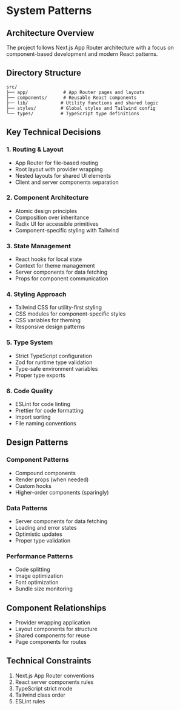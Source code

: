 # System Patterns

## Architecture Overview

The project follows Next.js App Router architecture with a focus on component-based development and modern React patterns.

## Directory Structure

```
src/
├── app/             # App Router pages and layouts
├── components/      # Reusable React components
├── lib/            # Utility functions and shared logic
├── styles/         # Global styles and Tailwind config
└── types/          # TypeScript type definitions
```

## Key Technical Decisions

### 1. Routing & Layout

- App Router for file-based routing
- Root layout with provider wrapping
- Nested layouts for shared UI elements
- Client and server components separation

### 2. Component Architecture

- Atomic design principles
- Composition over inheritance
- Radix UI for accessible primitives
- Component-specific styling with Tailwind

### 3. State Management

- React hooks for local state
- Context for theme management
- Server components for data fetching
- Props for component communication

### 4. Styling Approach

- Tailwind CSS for utility-first styling
- CSS modules for component-specific styles
- CSS variables for theming
- Responsive design patterns

### 5. Type System

- Strict TypeScript configuration
- Zod for runtime type validation
- Type-safe environment variables
- Proper type exports

### 6. Code Quality

- ESLint for code linting
- Prettier for code formatting
- Import sorting
- File naming conventions

## Design Patterns

### Component Patterns

- Compound components
- Render props (when needed)
- Custom hooks
- Higher-order components (sparingly)

### Data Patterns

- Server components for data fetching
- Loading and error states
- Optimistic updates
- Proper type validation

### Performance Patterns

- Code splitting
- Image optimization
- Font optimization
- Bundle size monitoring

## Component Relationships

- Provider wrapping application
- Layout components for structure
- Shared components for reuse
- Page components for routes

## Technical Constraints

1. Next.js App Router conventions
2. React server components rules
3. TypeScript strict mode
4. Tailwind class order
5. ESLint rules

